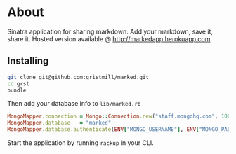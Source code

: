 # About
Sinatra application for sharing markdown. Add your markdown, save it, share it. Hosted version available @ http://markedapp.herokuapp.com.

## Installing

```bash
git clone git@github.com:gristmill/marked.git
cd grst
bundle
```

Then add your database info to `lib/marked.rb`

```ruby
MongoMapper.connection = Mongo::Connection.new("staff.mongohq.com", 10082, :pool_size => 5, :pool_timeout => 5)
MongoMapper.database   = "marked"
MongoMapper.database.authenticate(ENV["MONGO_USERNAME"], ENV["MONGO_PASSWORD"])
```

Start the application by running `rackup` in your CLI.
